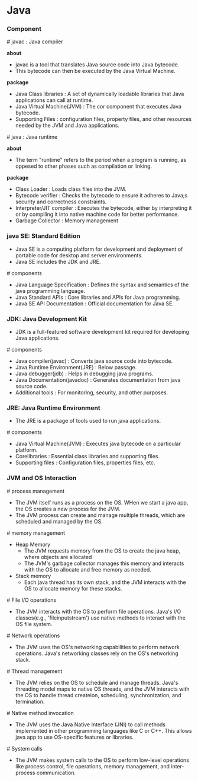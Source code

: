 # Java

### Component

\# javac    : Java compiler

**about**

- javac is a tool that translates Java source code into Java bytecode.
- This bytecode can then be executed by the Java Virtual Machine.

**package**

- Java Class libraries      : A set of dynamically loadable libraries that Java applications can call at runtime.
- Java Virtual Machine(JVM) : The cor component that executes Java bytecode.
- Supporting Files          : configuration files, property files, and other resources needed by the JVM and Java applications.

\# java     : Java runtime

**about**

- The term "runtime" refers to the period when a program is running, as oppesed to other phases such as compilation or linking.

**package**

- Class Loader              : Loads class files into the JVM.
- Bytecode verifier         : Checks the bytecode to ensure it adheres to Java;s security and correctness constraints.
- Interpreter/JIT compiler  : Executes the bytecode, either by interpreting it or by compiling it into native machine code for better performance.
- Garbage Collector         : Memory management 

### java SE: Standard Edition

- Java SE is a computing platform for development and deployment of portable code for desktop and server environments.
- Java SE includes the JDK and JRE.

\# components

- Java Language Specification   : Defines the syntax and semantics of the java programming language.
- Java Standard APIs            : Core libraries and APIs for Java programming.
- Java SE API Documentation     : Official documentation for Java SE.

### JDK: Java Development Kit

- JDK is a full-featured software development kit required for developing Java applications.

\# components

- Java compiler(javac)          : Converts java source code into bytecode.
- Java Runtime Environment(JRE) : Below passage.
- Java debugger(jdb)            : Helps in debugging java programs.
- Java Documentation(javadoc)   : Generates documentation from java source code.
- Additional tools              : For monitoring, security, and other purposes.

### JRE: Java Runtime Environment

- The JRE is a package of tools used to run java applications.

\# components

- Java Virtual Machine(JVM) : Executes java bytecode on a particular platform.
- Corelibraries             : Essential class libraries and supporting files.
- Supporting files          : Configuration files, properties files, etc.

### JVM and OS Interaction

\# process management

- The JVM itself runs as a process on the OS. WHen we start a java app, the OS creates a new process for the JVM.
- The JVM process can create and manage multiple threads, which are scheduled and managed by the OS.

\# memory management

- Heap Memory
  - The JVM requests memory from the OS to create the java heap, where objects are allocated
  - The JVM's garbage collector manages this memory and interacts with the OS to allocate and free memory as needed.
- Stack memory
  - Each java thread has its own stack, and the JVM interacts with the OS to allocate memory for these stacks.

\# File I/O operations

- The JVM interacts with the OS to perform file operations. Java's I/O classes(e.g., 'fileinputstream') use native methods to interact with the OS file system.

\# Network operations

- The JVM uses the OS's networking capabilities to perform network operations. Java's networking classes rely on the OS's networking stack.

\# Thread management

- The JVM relies on the OS to schedule and manage threads. Java's threading model maps to native OS threads, and the JVM interacts with the OS to handle thread createion, scheduling, synchronization, and termination.

\# Native method invocation

- The JVM uses the Java Native Interface (JNI) to call methods implemented in other programming languages like C or C++. This allows java app to use OS-specific features or libraries.

\# System calls

- The JVM makes system calls to the OS to perform low-level operations like process control, file operations, memory management, and inter-process communication.